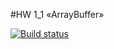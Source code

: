 #HW 1_1 «ArrayBuffer»

[![Build status](https://ci.appveyor.com/api/projects/status/ag98s1eriqof4qln?svg=true)](https://ci.appveyor.com/project/ShulaevIvan/ajs-array-buffer-hw-1)